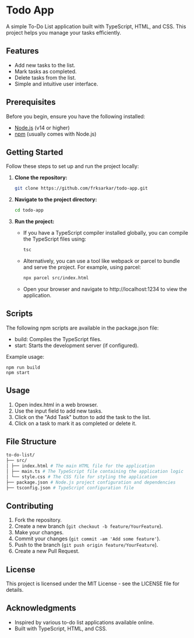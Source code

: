 # Todo App

A simple To-Do List application built with TypeScript, HTML, and CSS. This project helps you manage your tasks efficiently.

## Features

-   Add new tasks to the list.
-   Mark tasks as completed.
-   Delete tasks from the list.
-   Simple and intuitive user interface.

## Prerequisites

Before you begin, ensure you have the following installed:

-   [Node.js](https://nodejs.org/) (v14 or higher)
-   [npm](https://www.npmjs.com/) (usually comes with Node.js)

## Getting Started

Follow these steps to set up and run the project locally:

1. **Clone the repository:**

    ```bash
    git clone https://github.com/frksarkar/todo-app.git
    ```

2. **Navigate to the project directory:**

    ```bash
    cd todo-app
    ```

3. **Run the project:**

    - If you have a TypeScript compiler installed globally, you can compile the TypeScript files using:
        ```bash
        tsc
        ```
    - Alternatively, you can use a tool like webpack or parcel to bundle and serve the project. For example, using parcel:
        ```bash
        npx parcel src/index.html
        ```
    - Open your browser and navigate to http://localhost:1234 to view the application.

## Scripts

The following npm scripts are available in the package.json file:

-   build: Compiles the TypeScript files.
-   start: Starts the development server (if configured).

Example usage:

    npm run build
    npm start

## Usage

1. Open index.html in a web browser.
2. Use the input field to add new tasks.
3. Click on the "Add Task" button to add the task to the list.
4. Click on a task to mark it as completed or delete it.

## File Structure

```graphql
to-do-list/
├── src/
│ ├── index.html # The main HTML file for the application
│ ├── main.ts # The TypeScript file containing the application logic
│ └── style.css # The CSS file for styling the application
├── package.json # Node.js project configuration and dependencies
├── tsconfig.json # TypeScript configuration file
```

## Contributing

1. Fork the repository.
2. Create a new branch (`git checkout -b feature/YourFeature`).
3. Make your changes.
4. Commit your changes (`git commit -am 'Add some feature'`).
5. Push to the branch (`git push origin feature/YourFeature`).
6. Create a new Pull Request.

## License

This project is licensed under the MIT License - see the LICENSE file for details.

## Acknowledgments

-   Inspired by various to-do list applications available online.
-   Built with TypeScript, HTML, and CSS.

